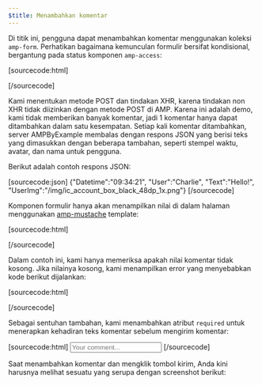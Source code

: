 ```yaml
---
$title: Menambahkan komentar
---
```


<amp-img src="/static/img/comment.png" alt="Add comment" height="325" width="300"></amp-img>

Di titik ini, pengguna dapat menambahkan komentar menggunakan koleksi `amp-form`. Perhatikan bagaimana kemunculan formulir bersifat kondisional, bergantung pada status komponen `amp-access`:

[sourcecode:html]
<form amp-access="loggedIn" amp-access-hide method="post" action-xhr="<%host%>/samples_templates/comment_section/submit-comment-xhr" target="_top">
[/sourcecode]

Kami menentukan metode POST dan tindakan XHR, karena tindakan non XHR tidak diizinkan dengan metode POST di AMP.
Karena ini adalah demo, kami tidak memberikan banyak komentar, jadi 1 komentar hanya dapat ditambahkan dalam satu kesempatan. Setiap kali komentar ditambahkan, server AMPByExample membalas dengan respons JSON yang berisi teks yang dimasukkan dengan beberapa tambahan, seperti stempel waktu, avatar, dan nama untuk pengguna.

Berikut adalah contoh respons JSON:

[sourcecode:json]
{"Datetime":"09:34:21",
"User":"Charlie",
"Text":"Hello!",
"UserImg":"/img/ic_account_box_black_48dp_1x.png"}
[/sourcecode]

Komponen formulir hanya akan menampilkan nilai di dalam halaman menggunakan [amp-mustache](/id/docs/reference/components/amp-mustache.html) template:

[sourcecode:html]
<div submit-success>
  <template type="amp-mustache">
    <div class="comment-user">
      <amp-img width="44" class="user-avatar" height="44" alt="user" src="{{UserImg}}"></amp-img>
      <div class="card comment">
        <p><span class="user">{% raw %}{{User}}{% endraw %}</span><span class="date">{% raw %}{{Datetime}}{% endraw %}</span></p>
        <p>{% raw %}{{Text}}{% endraw %}</p>
      </div>
    </div>
  </template>
</div>
[/sourcecode]

Dalam contoh ini, kami hanya memeriksa apakah nilai komentar tidak kosong. Jika nilainya kosong, kami menampilkan error yang menyebabkan kode berikut dijalankan:

[sourcecode:html]
<div submit-error>
  <template type="amp-mustache">
    Error! Looks like something went wrong with your comment, please try to submit it again.
  </template>
</div>
[/sourcecode]

Sebagai sentuhan tambahan, kami menambahkan atribut `required` untuk menerapkan kehadiran teks komentar sebelum mengirim komentar:

<amp-img src="/static/img/enforce-comment.png" alt="Enforce comment" height="325" width="300"></amp-img>

[sourcecode:html]
<input type="text" class="data-input" name="text" placeholder="Your comment..." required>
[/sourcecode]

Saat menambahkan komentar dan mengklik tombol kirim, Anda kini harusnya melihat sesuatu yang serupa dengan screenshot berikut:

<amp-img src="/static/img/logout-button.png" alt="Comment added" height="352" width="300"></amp-img>
